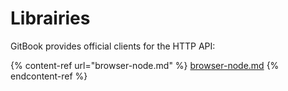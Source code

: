 # Librairies

GitBook provides official clients for the HTTP API:

{% content-ref url="browser-node.md" %}
[browser-node.md](browser-node.md)
{% endcontent-ref %}
